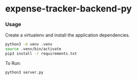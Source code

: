 # expense-tracker-backend-py

### Usage
Create a virtualenv and install the application dependencies. 

```bash
python3 -m venv .venv
source .venv/bin/activate
pip3 install -r requirements.txt
```

To Run: 

```bash
python3 server.py 
```